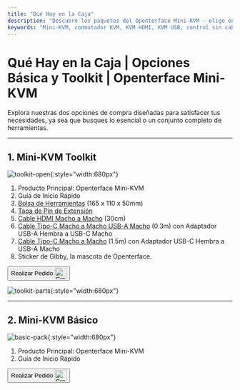 ```yaml
---
title: "Qué Hay en la Caja"
description: "Descubre los paquetes del Openterface Mini-KVM - elige entre las opciones Básica y Toolkit. Solución KVM completa con conectividad HDMI, USB-C y accesorios para una gestión de dispositivos sin problemas."
keywords: "Mini-KVM, conmutador KVM, KVM HDMI, KVM USB, control sin cabeza, periféricos de computadora, kit de herramientas KVM, accesorios KVM, configuración de trabajo remoto, control de múltiples dispositivos"
---
```


# **Qué Hay en la Caja** | Opciones Básica y Toolkit | Openterface Mini-KVM

Explora nuestras dos opciones de compra diseñadas para satisfacer tus necesidades, ya sea que busques lo esencial o un conjunto completo de herramientas.

---

## 1. Mini-KVM **Toolkit**

![toolkit-open](https://assets.openterface.com/images/product/toolkit-open.webp){:style="width:680px"}

1. Producto Principal: Openterface Mini-KVM
2. Guía de Inicio Rápido
3. [Bolsa de Herramientas](/product/accessories/#openterface-toolkit-bag) (165 x 110 x 50mm)
4. [Tapa de Pin de Extensión](../extension-pins)
5. [Cable HDMI Macho a Macho](/product/accessories/#hdmi-male-to-male-cable) (30cm)
6. [Cable Tipo-C Macho a Macho USB-A Macho](/product/accessories/#type-c-to-usb-a-cable-with-adapter) (0.3m) con Adaptador USB-A Hembra a USB-C Macho
7. [Cable Tipo-C Macho a Macho](/product/accessories/#upgraded-nylon-usb-c-cable-240w-fast-charging-10gbps-data-transfer) (1.5m) con Adaptador USB-C Hembra a USB-A Macho
8. Sticker de Gibby, la mascota de Openterface.

<button class="md-button" onclick="window.location.href='https://www.crowdsupply.com/techxartisan/openterface-mini-kvm#products'"> Realizar Pedido <img src="https://assets.openterface.com/images/trademark/crowd-supply.svg" alt="Crowd Supply" style="vertical-align: middle; height: 26px;"></button>

![toolkit-parts](https://assets.openterface.com/images/product/toolkit-parts.webp){:style="width:680px"}

---

## 2. Mini-KVM **Básico**

![basic-pack](https://assets.openterface.com/images/product/basic-with-maunal.webp){:style="width:680px"}

1. Producto Principal: Openterface Mini-KVM
2. Guía de Inicio Rápido

<button class="md-button" onclick="window.location.href='https://www.crowdsupply.com/techxartisan/openterface-mini-kvm#products'"> Realizar Pedido <img src="https://assets.openterface.com/images/trademark/crowd-supply.svg" alt="Crowd Supply" style="vertical-align: middle; height: 26px;"></button>
